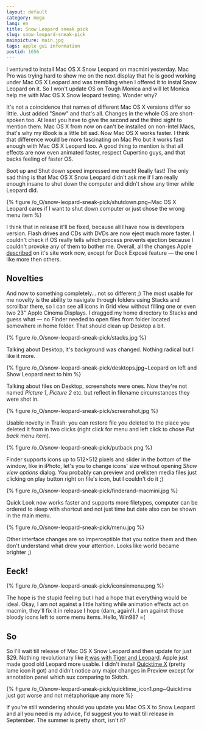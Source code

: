 ```yaml
---
layout: default
category: mega
lang: en
title: Snow Leopard sneak pick
slug: snow-leopard-sneak-pick
mainpicture: main.jpg
tags: apple gui information 
postid: 1656
---
```



I ventured to install Mac OS X Snow Leopard on macmini yesterday. Mac Pro was trying hard to show me on the next display that he is good working under Mac OS X Leopard and was trembling when I offered it to instal Snow Leopard on it. So I won't update OS on Tough Monica and will let Monica help me with Mac OS X Snow leopard testing. Wonder why?<!--more-->

It's not a coincidence that names of different Mac OS X versions differ so little. Just added "Snow" and that's all. Changes in the whole OS are short-spoken too. At least you have to give the second and the third sight to mention them. Mac OS X from now on can't be installed on non-Intel Macs, that's why my iBook is a little bit sad. Now Mac OS X works faster. I think that difference would be more fascinating on Mac Pro but it works fast enough with Mac OS X Leopard too. A good thing to mention is that all effects are now even animated faster, respect Cupertino guys, and that backs feeling of faster OS.

Boot up and Shut down speed impressed me much! Really fast! The only sad thing is that Mac OS X Snow Leopard didn't ask me if I am really enough insane to shut down the computer and didn't show any timer while Leopard did.



{% figure /o_O/snow-leopard-sneak-pick/shutdown.png~Mac OS X Leopard cares if I want to shut down computer or just chose the wrong menu item %}



I think that in release it'll be fixed, because all I have now is developers version. Flash drives and CDs with DVDs are now eject much more faster. I couldn't check if OS really tells which process prevents ejection because I couldn't provoke any of them to bother me. Overall, all the changes Apple <a href="http://www.apple.com/macosx/refinements/enhancements-refinements.html">described</a> on it's site work now, except for Dock Exposé feature — the one I like more then others.


## Novelties

And now to something completely… not so different ;) The most usable for me novelty is the ability to navigate through folders using Stacks and scrollbar there, so I can see all icons in Grid view without filling one or even two 23" Apple Cinema Displays. I dragged my home directory to Stacks and guess what — no Finder needed to open files from folder located somewhere in home folder. That should clean up Desktop a bit.



{% figure /o_O/snow-leopard-sneak-pick/stacks.jpg %}



Talking about Desktop, it's background was changed. Nothing radical but I like it more.



{% figure /o_O/snow-leopard-sneak-pick/desktops.jpg~Leopard on left and Show Leopard next to him %}



Talking about files on Desktop, screenshots were ones. Now they're not named <em>Picture 1</em>, <em>Picture 2</em> etc. but reflect in filename circumstances they were shot in.



{% figure /o_O/snow-leopard-sneak-pick/screenshot.jpg %}



Usable novelty in Trash: you can restore file you deleted to the place you deleted it from in two clicks (right click for menu and left click to chose <em>Put back</em> menu item).



{% figure /o_O/snow-leopard-sneak-pick/putback.png %}



Finder supports icons up to 512×512 pixels and slider in the bottom of the window, like in iPhoto, let's you to change icons' size without opening <em>Show view options</em> dialog. You probably can preview and prelisten media files just clicking on play button right on file's icon, but I couldn't do it ;)



{% figure /o_O/snow-leopard-sneak-pick/finderand-macmini.jpg %}



Quick Look now works faster and supports more filetypes, computer can be ordered to sleep with shortcut and not just time but date also can be shown in the main menu.



{% figure /o_O/snow-leopard-sneak-pick/menu.jpg %}



Other interface changes are so imperceptible that you notice them and then don't understand what drew your attention. Looks like world became brighter ;)


## Eeck!



{% figure /o_O/snow-leopard-sneak-pick/iconsinmenu.png %}



The hope is the stupid feeling but I had a hope that everything would be ideal. Okay, I am not against a little halting while animation effects act on macmin, they'll fix it in release I hope (darn, again!). I am against those bloody icons left to some menu items. Hello, Win98? =(


## So

So I'll wait till release of Mac OS X Snow Leopard and then update for just $29. Nothing revolutionary like <a href="http://mega.genn.org/en/2007/mac-os-10-5-report/">it was with Tiger and Leopard</a>. Apple just made good old Leopard more usable. I didn't install <a href="http://www.apple.com/macosx/technology/#quicktimex">Quicktime X</a> (pretty lame icon it got) and didn't notice any major changes in Preview except for annotation panel which sux comparing to Skitch.



{% figure /o_O/snow-leopard-sneak-pick/quicktime_icon1.png~Quicktime just got worse and not métaphorique any more %}



If you're still wondering should you update you Mac OS X to Snow Leopard and all you need is my advice, I'd suggest you to wait till release in September. The summer is pretty short, isn't it?